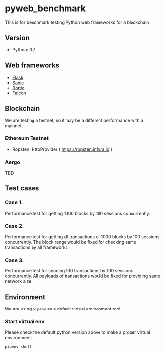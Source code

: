 # pyweb_benchmark
This is for benchmark testing Python web frameworks for a blockchain

## Version
* Python: 3.7

## Web frameworks
* [Flask](https://github.com/pallets/flask)
* [Sanic](https://github.com/huge-success/sanic)
* [Bottle](https://github.com/bottlepy/bottle)
* [Falcon](https://github.com/falconry/falcon)

## Blockchain
We are testing a testnet, so it may be a different performance with a mainnet.

### Ethereum Testnet
* Ropsten: HttpProvider ('https://ropsten.infura.io')

### Aergo
TBD

## Test cases

### Case 1.
Performance test for getting 1000 blocks by 100 sessions concurrently.

### Case 2.
Performance test for getting all transactions of 1000 blocks by 100 sessions concurrently.
The block range would be fixed for checking same transactions by all frameworks.

### Case 3.
Performance test for sending 100 transactions by 100 sessions concurrently.
All payloads of transactions would be fixed for providing same network size.

## Environment
We are using `pipenv` as a default virtual environment tool.

### Start virtual env
Please check the default python version above to make a proper virtual environment.

```
pipenv shell
```
